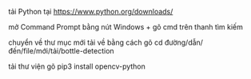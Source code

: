 tải Python tại https://www.python.org/downloads/ 

mở Command Prompt bằng nút Windows + gõ cmd trên thanh tìm kiếm

chuyển về thư mục mới tải về bằng cách gõ cd đường/dẫn/đến/file/mới/tải/bottle-detection

tải thư viện gõ pip3 install opencv-python
